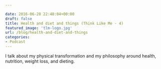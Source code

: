 ```yaml
---

date: 2016-06-28 22:48:04+00:00
draft: false
title: Health and diet and things (Think Like Me - 4)
featured_image: 'tlm-logo.jpg'
url: /blog/health-and-diet-and-things
categories:
- Podcast
---
```


I talk about my physical transformation and my philosophy around health, nutrition, weight loss, and dieting.




